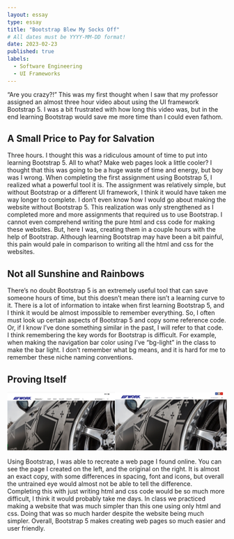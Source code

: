 ```yaml
---
layout: essay
type: essay
title: "Bootstrap Blew My Socks Off"
# All dates must be YYYY-MM-DD format!
date: 2023-02-23
published: true
labels:
  - Software Engineering
  - UI Frameworks
---
```


“Are you crazy?!” This was my first thought when I saw that my professor assigned an almost three hour video about using the UI framework Bootstrap 5. I was a bit frustrated with how long this video was, but in the end learning Bootstrap would save me more time than I could even fathom.

## A Small Price to Pay for Salvation

Three hours. I thought this was a ridiculous amount of time to put into learning Bootstrap 5. All to what? Make web pages look a little cooler? I thought that this was going to be a huge waste of time and energy, but boy was I wrong. When completing the first assignment using Bootstrap 5, I realized what a powerful tool it is. The assignment was relatively simple, but without Bootstrap or a different UI framework, I think it would have taken me way longer to complete. I don’t even know how I would go about making the website without Bootstrap 5. This realization was only strengthened as I completed more and more assignments that required us to use Bootstrap. I cannot even comprehend writing the pure html and css code for making these websites. But, here I was, creating them in a couple hours with the help of Bootstrap. Although learning Bootstrap may have been a bit painful, this pain would pale in comparison to writing all the html and css for the websites.

## Not all Sunshine and Rainbows

There’s no doubt Bootstrap 5 is an extremely useful tool that can save someone hours of time, but this doesn’t mean there isn’t a learning curve to it. There is a lot of information to intake when first learning Bootstrap 5, and I think it would be almost impossible to remember everything. So, I often must look up certain aspects of Bootstrap 5 and copy some reference code. Or, if I know I’ve done something similar in the past, I will refer to that code. I think remembering the key words for Bootstrap is difficult. For example, when making the navigation bar color using I’ve “bg-light” in the class to make the bar light. I don’t remember what bg means, and it is hard for me to remember these niche naming conventions.

## Proving Itself
<img width="1000px" src="../img/frameworks.png">

Using Bootstrap, I was able to recreate a web page I found online. You can see the page I created on the left, and the original on the right. It is almost an exact copy, with some differences in spacing, font and icons, but overall the untrained eye would almost not be able to tell the difference. Completing this with just writing html and css code would be so much more difficult, I think it would probably take me days. In class we practiced making a website that was much simpler than this one using only html and css. Doing that was so much harder despite the website being much simpler. Overall, Bootstrap 5 makes creating web pages so much easier and user friendly. 

